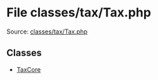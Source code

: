 File classes/tax/Tax.php
=========

Source: [classes/tax/Tax.php](https://github.com/PrestaShop/PrestaShop/blob/1.5.4.0/classes/tax/Tax.php)


Classes
-------

* [TaxCore](class.TaxCore.md)

